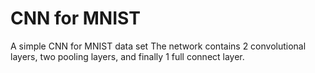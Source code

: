 # CNN for MNIST
A simple CNN for MNIST data set
The network contains 2 convolutional layers, two pooling layers, and finally 1 full connect layer.
